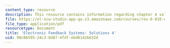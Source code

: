 ```yaml
---
content_type: resource
description: This resource contains information regarding chapter 4 solutions.
file: https://ol-ocw-studio-app-qa.s3.amazonaws.com/courses/res-6-010-electronic-feedback-systems-spring-2013/98c0659524c38d874fdfebd01426632d_MITRES_6-010S13_sol04.pdf
file_type: application/pdf
resourcetype: Document
title: 'Electronic Feedback Systems: Solutions 4'
uid: 98c06595-24c3-8d87-4fdf-ebd01426632d
---
```

